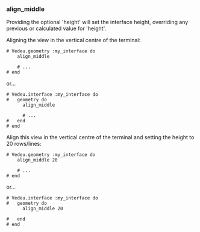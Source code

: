 ### align_middle

Providing the optional 'height' will set the interface height,
overriding any previous or calculated value for 'height'.

Aligning the view in the vertical centre of the terminal:

    # Vedeu.geometry :my_interface do
        align_middle

        # ...
    # end

or...

    # Vedeu.interface :my_interface do
    #   geometry do
          align_middle

          # ...
    #   end
    # end

Align this view in the vertical centre of the terminal and setting the
height to 20 rows/lines:

    # Vedeu.geometry :my_interface do
        align_middle 20

        # ...
    # end

or...

    # Vedeu.interface :my_interface do
    #   geometry do
          align_middle 20

    #   end
    # end
